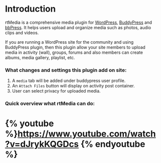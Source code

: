 # Introduction

rtMedia is a comprehensive media plugin for [WordPress](https://wordpress.org/), [BuddyPress](https://buddypress.org/) and [bbPress](https://bbpress.org/). It helps users upload and organize media such as photos, audio clips and videos.

If you are running a WordPress site for the community and using BuddyPress plugin, then this plugin allow your site members to upload media in activity (wall), groups, forums and also members can create albums, media gallery, playlist, etc. 

### What changes and settings this plugin add on site: 

<ol> 
<li> A <code>media</code> tab will be added under buddypress user profile. </li>
<li> An <code>Attach Files</code> button will display on activity post container. </li>
<li> User can select privacy for uploaded media.</li>
</ol>


### Quick overview what rtMedia can do:

{% youtube %}https://www.youtube.com/watch?v=dJrykKQGDcs {% endyoutube %}
============

